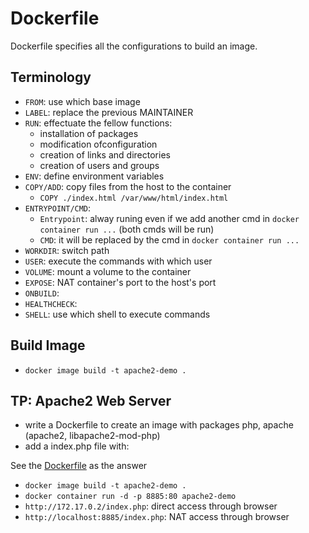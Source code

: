 # Dockerfile
Dockerfile specifies all the configurations to build an image.

## Terminology
- `FROM`: use which base image
- `LABEL`: replace the previous MAINTAINER
- `RUN`: effectuate the fellow functions: 
  - installation of packages
  - modification ofconfiguration
  - creation of links and directories
  - creation of users and groups
- `ENV`: define environment variables
- `COPY/ADD`: copy files from the host to the container
  - `COPY ./index.html /var/www/html/index.html`
- `ENTRYPOINT/CMD`: 
  - `Entrypoint`: alway runing even if we add another cmd in `docker container run ...` (both cmds will be run)
  - `CMD`: it will be replaced by the cmd in `docker container run ...`
- `WORKDIR`: switch path
- `USER`: execute the commands with which user
- `VOLUME`: mount a volume to the container
- `EXPOSE`: NAT container's port to the host's port
- `ONBUILD`:
- `HEALTHCHECK`: 
- `SHELL`: use which shell to execute commands

## Build Image
- `docker image build -t apache2-demo .`

## TP: Apache2 Web Server
- write a Dockerfile to create an image with packages php, apache (apache2, libapache2-mod-php)
- add a index.php file with: <?php phpinfo() ?>

See the [Dockerfile](Dockerfile) as the answer
- `docker image build -t apache2-demo .`
- `docker container run -d -p 8885:80 apache2-demo`
- `http://172.17.0.2/index.php`: direct access through browser
- `http://localhost:8885/index.php`: NAT access through browser

